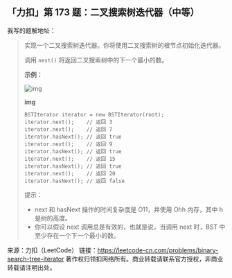## 「力扣」第 173 题：二叉搜索树迭代器（中等）

我写的题解地址：

> 实现一个二叉搜索树迭代器。你将使用二叉搜索树的根节点初始化迭代器。
>
> 调用 `next()` 将返回二叉搜索树中的下一个最小的数。
>
> **示例：**
>
> ![img](https://assets.leetcode-cn.com/aliyun-lc-upload/uploads/2018/12/25/bst-tree.png)
>
> **img**
>
> 
>
> ```
> BSTIterator iterator = new BSTIterator(root);
> iterator.next();    // 返回 3
> iterator.next();    // 返回 7
> iterator.hasNext(); // 返回 true
> iterator.next();    // 返回 9
> iterator.hasNext(); // 返回 true
> iterator.next();    // 返回 15
> iterator.hasNext(); // 返回 true
> iterator.next();    // 返回 20
> iterator.hasNext(); // 返回 false
> ```
>
> 提示：
>
> - next 和 hasNext 操作的时间复杂度是 O11，并使用 Oℎh 内存，其中 h 是树的高度。
> - 你可以假设 next 调用总是有效的，也就是说，当调用 next 时，BST 中至少存在一个下一个最小的数。

来源：力扣（LeetCode）
链接：https://leetcode-cn.com/problems/binary-search-tree-iterator
著作权归领扣网络所有。商业转载请联系官方授权，非商业转载请注明出处。